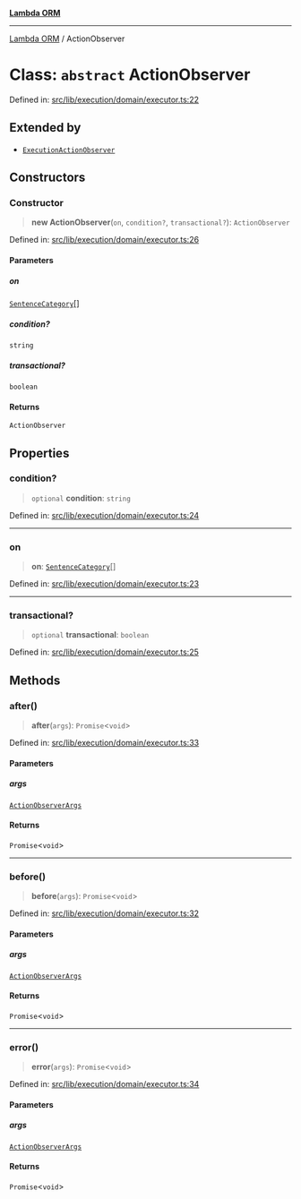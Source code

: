 [**Lambda ORM**](../README.md)

***

[Lambda ORM](../README.md) / ActionObserver

# Class: `abstract` ActionObserver

Defined in: [src/lib/execution/domain/executor.ts:22](https://github.com/lambda-orm/lambdaorm/blob/de442ee62b98645313d73b81a13e3c7cf3edad24/src/lib/execution/domain/executor.ts#L22)

## Extended by

- [`ExecutionActionObserver`](ExecutionActionObserver.md)

## Constructors

### Constructor

> **new ActionObserver**(`on`, `condition?`, `transactional?`): `ActionObserver`

Defined in: [src/lib/execution/domain/executor.ts:26](https://github.com/lambda-orm/lambdaorm/blob/de442ee62b98645313d73b81a13e3c7cf3edad24/src/lib/execution/domain/executor.ts#L26)

#### Parameters

##### on

[`SentenceCategory`](../enumerations/SentenceCategory.md)[]

##### condition?

`string`

##### transactional?

`boolean`

#### Returns

`ActionObserver`

## Properties

### condition?

> `optional` **condition**: `string`

Defined in: [src/lib/execution/domain/executor.ts:24](https://github.com/lambda-orm/lambdaorm/blob/de442ee62b98645313d73b81a13e3c7cf3edad24/src/lib/execution/domain/executor.ts#L24)

***

### on

> **on**: [`SentenceCategory`](../enumerations/SentenceCategory.md)[]

Defined in: [src/lib/execution/domain/executor.ts:23](https://github.com/lambda-orm/lambdaorm/blob/de442ee62b98645313d73b81a13e3c7cf3edad24/src/lib/execution/domain/executor.ts#L23)

***

### transactional?

> `optional` **transactional**: `boolean`

Defined in: [src/lib/execution/domain/executor.ts:25](https://github.com/lambda-orm/lambdaorm/blob/de442ee62b98645313d73b81a13e3c7cf3edad24/src/lib/execution/domain/executor.ts#L25)

## Methods

### after()

> **after**(`args`): `Promise`\<`void`\>

Defined in: [src/lib/execution/domain/executor.ts:33](https://github.com/lambda-orm/lambdaorm/blob/de442ee62b98645313d73b81a13e3c7cf3edad24/src/lib/execution/domain/executor.ts#L33)

#### Parameters

##### args

[`ActionObserverArgs`](../interfaces/ActionObserverArgs.md)

#### Returns

`Promise`\<`void`\>

***

### before()

> **before**(`args`): `Promise`\<`void`\>

Defined in: [src/lib/execution/domain/executor.ts:32](https://github.com/lambda-orm/lambdaorm/blob/de442ee62b98645313d73b81a13e3c7cf3edad24/src/lib/execution/domain/executor.ts#L32)

#### Parameters

##### args

[`ActionObserverArgs`](../interfaces/ActionObserverArgs.md)

#### Returns

`Promise`\<`void`\>

***

### error()

> **error**(`args`): `Promise`\<`void`\>

Defined in: [src/lib/execution/domain/executor.ts:34](https://github.com/lambda-orm/lambdaorm/blob/de442ee62b98645313d73b81a13e3c7cf3edad24/src/lib/execution/domain/executor.ts#L34)

#### Parameters

##### args

[`ActionObserverArgs`](../interfaces/ActionObserverArgs.md)

#### Returns

`Promise`\<`void`\>
